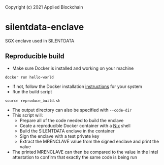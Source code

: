 Copyright (c) 2021 Applied Blockchain

# silentdata-enclave
SGX enclave used in SILENTDATA

## Reproducible build
- Make sure Docker is installed and working on your machine
```
docker run hello-world
```
- If not, follow the Docker installation [instructions](https://docs.docker.com/get-docker/) for your system
- Run the build script
```
source reproduce_build.sh
```
- The output directory can also be specified with `--code-dir`
- This script will: 
    - Prepare all of the code needed to build the enclave
    - Ceate a reproducible Docker container with a [Nix](https://nixos.org/manual/nix/stable/) shell
    - Build the SILENTDATA enclave in the container
    - Sign the enclave with a test private key
    - Extract the MRENCLAVE value from the signed enclave and print the value
- The printed MRENCLAVE can then be compared to the value in the Intel attestation to confirm that exactly the same code is being run
